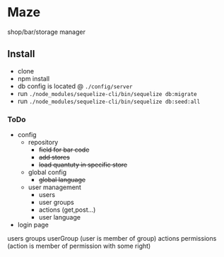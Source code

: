 # Maze
shop/bar/storage manager

## Install

* clone
* npm install
* db config is located @ `./config/server`
* run `./node_modules/sequelize-cli/bin/sequelize db:migrate`
* run `./node_modules/sequelize-cli/bin/sequelize db:seed:all`

### ToDo
- config
  - repository
    - ~~field for bar code~~
    - ~~add stores~~
    - ~~load quantuty in specific store~~
  - global config
    - ~~global language~~
  - user management
    - users
    - user groups
    - actions (get,post...)
    - user language
- login page

users
groups
userGroup (user is member of group)
actions
permissions (action is member of permission with some right)
